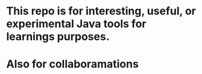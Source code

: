 # This repo is for interesting, useful, or experimental Java tools for learnings purposes.
# Also for collaboramations 
